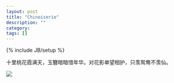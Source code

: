 ```yaml
---
layout: post
title: "Chinoiserie"
description: ""
category: 
tags: []
---
```

{% include JB/setup %}

十里桃花霞满天，玉簪暗暗惜年华。对花影单望相护，只羡鸳鸯不羡仙。

<img src="http://ww4.sinaimg.cn/bmiddle/76ca9bf4jw1du3neoqc5pj.jpg" />